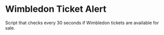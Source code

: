 # Wimbledon Ticket Alert
Script that checks every 30 seconds if Wimbledon tickets are available for sale.
